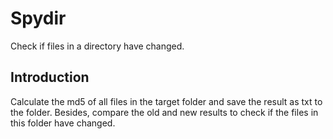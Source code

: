 # Spydir

Check if files in a directory have changed.

## Introduction

Calculate the md5 of all files in the target folder and save the result as txt to the folder. Besides, compare the old and new results to check if the files in this folder have changed.
